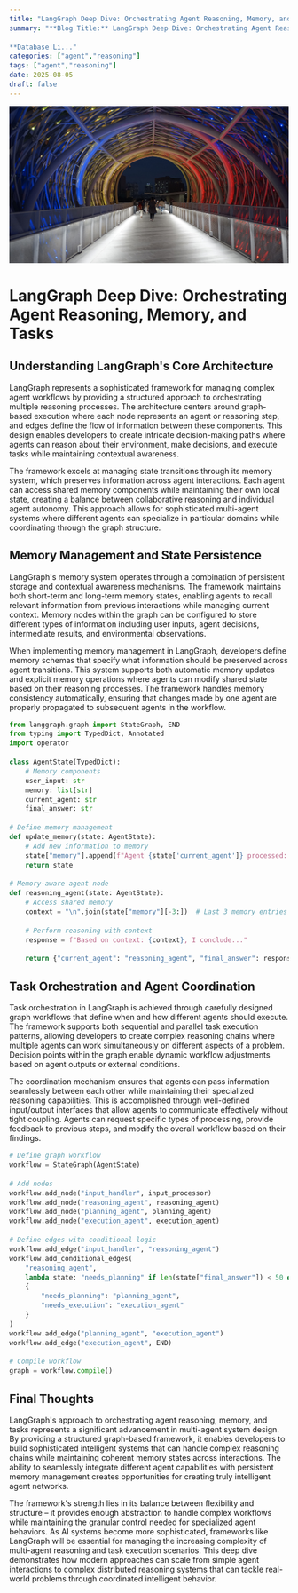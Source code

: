 ```yaml
---
title: "LangGraph Deep Dive: Orchestrating Agent Reasoning, Memory, and Tasks"
summary: "**Blog Title:** LangGraph Deep Dive: Orchestrating Agent Reasoning, Memory, and Tasks

**Database Li..."
categories: ["agent","reasoning"]
tags: ["agent","reasoning"]
date: 2025-08-05
draft: false
---
```

![landscape](cover.jpg "Photos by nenjo")
# LangGraph Deep Dive: Orchestrating Agent Reasoning, Memory, and Tasks

## Understanding LangGraph's Core Architecture

LangGraph represents a sophisticated framework for managing complex agent workflows by providing a structured approach to orchestrating multiple reasoning processes. The architecture centers around graph-based execution where each node represents an agent or reasoning step, and edges define the flow of information between these components. This design enables developers to create intricate decision-making paths where agents can reason about their environment, make decisions, and execute tasks while maintaining contextual awareness.

The framework excels at managing state transitions through its memory system, which preserves information across agent interactions. Each agent can access shared memory components while maintaining their own local state, creating a balance between collaborative reasoning and individual agent autonomy. This approach allows for sophisticated multi-agent systems where different agents can specialize in particular domains while coordinating through the graph structure.

## Memory Management and State Persistence

LangGraph's memory system operates through a combination of persistent storage and contextual awareness mechanisms. The framework maintains both short-term and long-term memory states, enabling agents to recall relevant information from previous interactions while managing current context. Memory nodes within the graph can be configured to store different types of information including user inputs, agent decisions, intermediate results, and environmental observations.

When implementing memory management in LangGraph, developers define memory schemas that specify what information should be preserved across agent transitions. This system supports both automatic memory updates and explicit memory operations where agents can modify shared state based on their reasoning processes. The framework handles memory consistency automatically, ensuring that changes made by one agent are properly propagated to subsequent agents in the workflow.

```python
from langgraph.graph import StateGraph, END
from typing import TypedDict, Annotated
import operator

class AgentState(TypedDict):
    # Memory components
    user_input: str
    memory: list[str]
    current_agent: str
    final_answer: str

# Define memory management
def update_memory(state: AgentState):
    # Add new information to memory
    state["memory"].append(f"Agent {state['current_agent']} processed: {state['user_input']}")
    return state

# Memory-aware agent node
def reasoning_agent(state: AgentState):
    # Access shared memory
    context = "\n".join(state["memory"][-3:])  # Last 3 memory entries
    
    # Perform reasoning with context
    response = f"Based on context: {context}, I conclude..."
    
    return {"current_agent": "reasoning_agent", "final_answer": response}
```

## Task Orchestration and Agent Coordination

Task orchestration in LangGraph is achieved through carefully designed graph workflows that define when and how different agents should execute. The framework supports both sequential and parallel task execution patterns, allowing developers to create complex reasoning chains where multiple agents can work simultaneously on different aspects of a problem. Decision points within the graph enable dynamic workflow adjustments based on agent outputs or external conditions.

The coordination mechanism ensures that agents can pass information seamlessly between each other while maintaining their specialized reasoning capabilities. This is accomplished through well-defined input/output interfaces that allow agents to communicate effectively without tight coupling. Agents can request specific types of processing, provide feedback to previous steps, and modify the overall workflow based on their findings.

```python
# Define graph workflow
workflow = StateGraph(AgentState)

# Add nodes
workflow.add_node("input_handler", input_processor)
workflow.add_node("reasoning_agent", reasoning_agent)
workflow.add_node("planning_agent", planning_agent)
workflow.add_node("execution_agent", execution_agent)

# Define edges with conditional logic
workflow.add_edge("input_handler", "reasoning_agent")
workflow.add_conditional_edges(
    "reasoning_agent",
    lambda state: "needs_planning" if len(state["final_answer"]) < 50 else "needs_execution",
    {
        "needs_planning": "planning_agent",
        "needs_execution": "execution_agent"
    }
)
workflow.add_edge("planning_agent", "execution_agent")
workflow.add_edge("execution_agent", END)

# Compile workflow
graph = workflow.compile()
```

## Final Thoughts

LangGraph's approach to orchestrating agent reasoning, memory, and tasks represents a significant advancement in multi-agent system design. By providing a structured graph-based framework, it enables developers to build sophisticated intelligent systems that can handle complex reasoning chains while maintaining coherent memory states across interactions. The ability to seamlessly integrate different agent capabilities with persistent memory management creates opportunities for creating truly intelligent agent networks.

The framework's strength lies in its balance between flexibility and structure – it provides enough abstraction to handle complex workflows while maintaining the granular control needed for specialized agent behaviors. As AI systems become more sophisticated, frameworks like LangGraph will be essential for managing the increasing complexity of multi-agent reasoning and task execution scenarios. This deep dive demonstrates how modern approaches can scale from simple agent interactions to complex distributed reasoning systems that can tackle real-world problems through coordinated intelligent behavior.
    